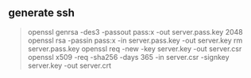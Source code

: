## generate ssh

> openssl genrsa -des3 -passout pass:x -out server.pass.key 2048
> openssl rsa -passin pass:x -in server.pass.key -out server.key
> rm server.pass.key
> openssl req -new -key server.key -out server.csr
> openssl x509 -req -sha256 -days 365 -in server.csr -signkey server.key -out server.crt
